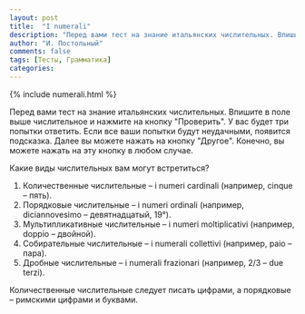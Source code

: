 ```yaml
---
layout: post
title:  "I numerali"
description: "Перед вами тест на знание итальянских числительных. Впишите в поле выше числительное и нажмите на кнопку «Проверить». У вас будет три попытки ответить. Если все ваши попытки будут неудачными, появится подсказка. Далее вы можете нажать на кнопку «Другое». Конечно, вы можете нажать на эту кнопку в любом случае."
author: "И. Постольный"
comments: false
tags: [Тесты, Грамматика]
categories:
---
```

{% include numerali.html %}

Перед вами тест на знание итальянских числительных. Впишите в поле выше числительное и нажмите на кнопку "Проверить". У вас будет три попытки ответить. Если все ваши попытки будут неудачными, появится подсказка. Далее вы можете нажать на кнопку "Другое". Конечно, вы можете нажать на эту кнопку в любом случае.

Какие виды числительных вам могут встретиться?

1. Количественные числительные – i numeri cardinali (например, cinque – пять).
2. Порядковые числительные – i numeri ordinali (например, diciannovesimo – девятнадцатый, 19°).
3. Мультипликативные числительные – i numeri moltiplicativi (например, doppio – двойной).
4. Собирательные числительные – i numerali collettivi (например, paio – пара).
5. Дробные числительные – i numerali frazionari (например, 2/3 – due terzi).

Количественные числительные следует писать цифрами, а порядковые – римскими цифрами и буквами.